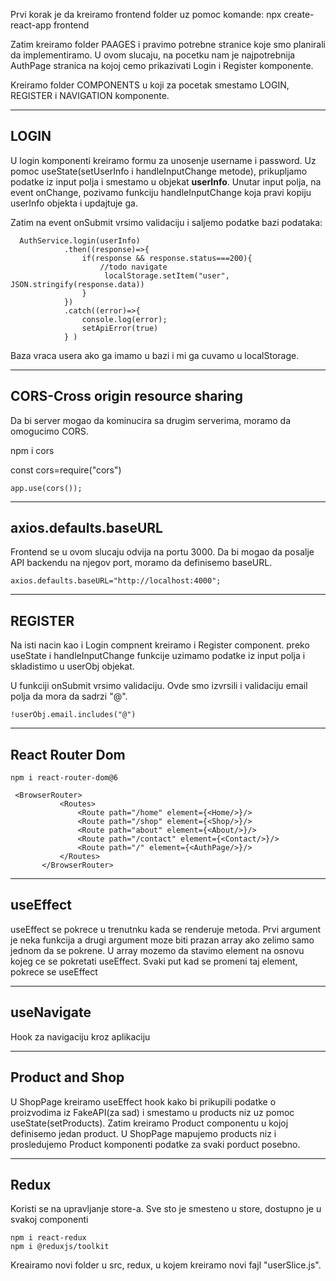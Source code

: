 Prvi korak je da kreiramo frontend folder uz pomoc komande:
npx create-react-app frontend


Zatim kreiramo folder PAAGES i pravimo potrebne stranice koje 
smo planirali da implementiramo.
U ovom slucaju, na pocetku nam je najpotrebnija AuthPage stranica 
na kojoj cemo prikazivati Login i Register komponente.

Kreiramo folder COMPONENTS u koji za pocetak smestamo LOGIN, REGISTER 
i NAVIGATION komponente.

--------
LOGIN
--------
U login komponenti kreiramo formu za unosenje username i password.
Uz pomoc useState(setUserInfo i handleInputChange metode), prikupljamo podatke iz input polja i smestamo u
objekat **userInfo**. Unutar input polja, na event onChange, pozivamo
funkciju handleInputChange koja pravi kopiju userInfo objekta i updajtuje ga.

Zatim na event onSubmit vrsimo validaciju i saljemo  podatke bazi podataka:

````
  AuthService.login(userInfo)
            .then((response)=>{
                if(response && response.status===200){
                    //todo navigate
                     localStorage.setItem("user", JSON.stringify(response.data))
                }
            })
            .catch((error)=>{
                console.log(error);
                setApiError(true)
            } )

````
Baza vraca usera ako ga imamo u bazi i mi ga cuvamo u localStorage.


---
CORS-Cross origin resource  sharing
---
Da bi server mogao da kominucira sa drugim serverima, moramo da omogucimo
CORS.

npm i cors

const cors=require("cors")
````
app.use(cors());
````

---
axios.defaults.baseURL
---
Frontend se u ovom slucaju odvija na portu 3000. Da bi mogao da posalje
API backendu na njegov port, moramo da definisemo baseURL.
````
axios.defaults.baseURL="http://localhost:4000";
````


---
REGISTER
----
Na isti nacin kao i Login compnent kreiramo i Register component.
preko useState i handleInputChange funkcije uzimamo podatke iz input polja 
i skladistimo u userObj objekat.

U funkciji onSubmit vrsimo validaciju. Ovde smo izvrsili i validaciju email
polja da mora da sadrzi "@".
````
!userObj.email.includes("@")
````



----
React Router Dom
---
````
npm i react-router-dom@6

 <BrowserRouter>
           <Routes>
               <Route path="/home" element={<Home/>}/>
               <Route path="/shop" element={<Shop/>}/>
               <Route path="about" element={<About/>}/>
               <Route path="/contact" element={<Contact/>}/>
               <Route path="/" element={<AuthPage/>}/>
           </Routes>
       </BrowserRouter>
````

----------

useEffect
----
useEffect se pokrece u trenutnku kada se renderuje metoda.
Prvi argument je neka funkcija a drugi argument moze biti prazan array ako zelimo samo
jednom da se pokrene. U array mozemo da stavimo element na osnovu kojeg ce se pokretati
useEffect. Svaki put kad se promeni taj element, pokrece se useEffect


------
useNavigate
------
Hook za navigaciju kroz aplikaciju

-------
Product and Shop
-----
U ShopPage kreiramo useEffect hook kako bi prikupili podatke o proizvodima
iz FakeAPI(za sad) i smestamo u products niz uz pomoc useState(setProducts).
Zatim kreiramo Product componentu u kojoj definisemo jedan product.
U ShopPage mapujemo products niz i prosledujemo Product komponenti podatke za 
svaki porduct posebno.

----------------
Redux
----
Koristi se na upravljanje store-a. Sve sto je smesteno u store, 
dostupno je u svakoj componenti
````
npm i react-redux
npm i @reduxjs/toolkit
````

Kreairamo novi folder u src, redux, u kojem kreiramo novi fajl
"userSlice.js".